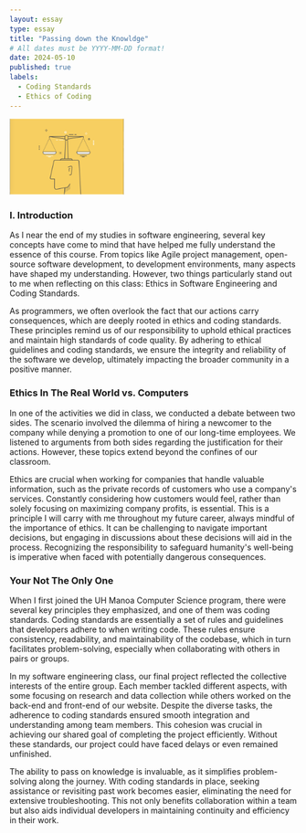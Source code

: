 ```yaml
---
layout: essay
type: essay
title: "Passing down the Knowldge"
# All dates must be YYYY-MM-DD format!
date: 2024-05-10
published: true
labels:
  - Coding Standards
  - Ethics of Coding
---
```


<img src="../img/Ethics.png" width="200">

### I. Introduction

As I near the end of my studies in software engineering, several key concepts 
have come to mind that have helped me fully understand the essence of this
course. From topics like Agile project management, open-source software 
development, to development environments, many aspects have shaped my 
understanding. However, two things particularly stand out to me when 
reflecting on this class: Ethics in Software Engineering and Coding Standards.

As programmers, we often overlook the fact that our actions carry consequences, 
which are deeply rooted in ethics and coding standards. These principles remind
us of our responsibility to uphold ethical practices and maintain high standards
of code quality. By adhering to ethical guidelines and coding standards, we ensure 
the integrity and reliability of the software we develop, ultimately impacting 
the broader community in a positive manner.

### Ethics In The Real World vs. Computers

In one of the activities we did in class, we conducted a debate between two sides. 
The scenario involved the dilemma of hiring a newcomer to the company while denying 
a promotion to one of our long-time employees. We listened to arguments from both 
sides regarding the justification for their actions. However, these topics extend 
beyond the confines of our classroom.

Ethics are crucial when working for companies that handle valuable information, 
such as the private records of customers who use a company's services. Constantly 
considering how customers would feel, rather than solely focusing on maximizing 
company profits, is essential. This is a principle I will carry with me throughout 
my future career, always mindful of the importance of ethics. It can be challenging 
to navigate important decisions, but engaging in discussions about these decisions 
will aid in the process. Recognizing the responsibility to safeguard humanity's
well-being is imperative when faced with potentially dangerous consequences.

### Your Not The Only One

When I first joined the UH Manoa Computer Science program, there were several key 
principles they emphasized, and one of them was coding standards. Coding standards
are essentially a set of rules and guidelines that developers adhere to when 
writing code. These rules ensure consistency, readability, and maintainability 
of the codebase, which in turn facilitates problem-solving, especially when 
collaborating with others in pairs or groups.

In my software engineering class, our final project reflected the collective 
interests of the entire group. Each member tackled different aspects, with some 
focusing on research and data collection while others worked on the back-end 
and front-end of our website. Despite the diverse tasks, the adherence to coding
standards ensured smooth integration and understanding among team members. 
This cohesion was crucial in achieving our shared goal of completing the project 
efficiently. Without these standards, our project could have faced delays or 
even remained unfinished.

The ability to pass on knowledge is invaluable, as it simplifies problem-solving 
along the journey. With coding standards in place, seeking assistance or 
revisiting past work becomes easier, eliminating the need for extensive 
troubleshooting. This not only benefits collaboration within a team but also 
aids individual developers in maintaining continuity and efficiency in their work.


